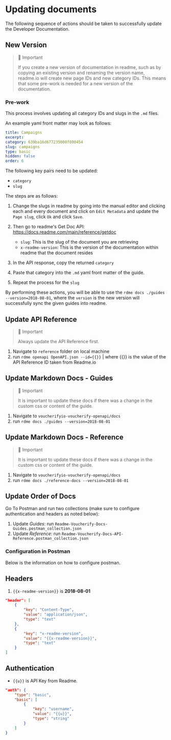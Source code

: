 # Updating documents

The following sequence of actions should be taken to successfully update the Developer Documentation.

## New Version

> 📘 Important
>
> If you create a new version of documentation in readme, such as by copying an existing version and renaming the version name, readme.io will create new page IDs and new category IDs. This means that some pre-work is needed for a new version of the documentation.

### Pre-work 

This process involves updating all category IDs and slugs in the `.md` files.

An example yaml front matter may look as follows:

```yaml
title: Campaigns
excerpt: 
category: 639ba16d677235008f800454
slug: campaigns
type: basic
hidden: false
order: 6
```

The following key pairs need to be updated:

- `category`
- `slug`

The steps are as follows:
1. Change the slugs in readme by going into the manual editor and clicking each and every document and click on `Edit Metadata` and update the `Page slug`, click `Ok` and click `Save`.
2. Then go to readme's Get Doc API: https://docs.readme.com/main/reference/getdoc
    - `slug`: This is the slug of the document you are retrieving
    - `x-readme-version`: This is the version of the documentation within readme that the document resides

3. In the API response, copy the returned `category`
4. Paste that category into the `.md` yaml front matter of the guide.
5. Repeat the process for the `slug`

By performing these actions, you will be able to use the `rdme docs ./guides --version=2018-08-01`, where the `version` is the new version will successfully sync the given guides into readme.

## Update API Reference

> 📘 Important
>
> Always update the API Reference first.

1. Navigate to `reference` folder on local machine
2. run `rdme openapi OpenAPI.json --id={{}}` | where {{}} is the value of the API Reference ID taken from Readme.io

## Update Markdown Docs - Guides

> 📘 Important
>
> It is important to update these docs if there was a change in the custom css or content of the guide.

1. Navigate to `voucherifyio-voucherify-openapi/docs`
2. run `rdme docs ./guides --version=2018-08-01`

## Update Markdown Docs - Reference

> 📘 Important
>
> It is important to update these docs if there was a change in the custom css or content of the guide.

1. Navigate to `voucherifyio-voucherify-openapi/docs`
2. run `rdme docs ./reference-docs --version=2018-08-01`

## Update Order of Docs

Go To Postman and run two collections (make sure to configure authentication and headers as noted below):

1. Update _Guides_: run `Readme-Voucherify-Docs-Guides.postman_collection.json`
2. Update _Reference_: run `Readme-Voucherify-Docs-API-Reference.postman_collection.json`

### Configuration in Postman

Below is the information on how to configure postman.

## Headers
1. `{{x-readme-version}}` is **2018-08-01**

```json
"header": [
    {
        "key": "Content-Type",
        "value": "application/json",
        "type": "text"
    },
    {
        "key": "x-readme-version",
        "value": "{{x-readme-version}}",
        "type": "text"
    }
]
```

## Authentication

- `{{u}}` is API Key from Readme.

```json
"auth": {
    "type": "basic",
    "basic": [
        {
            "key": "username",
            "value": "{{u}}",
            "type": "string"
        }
    ]
}
```

